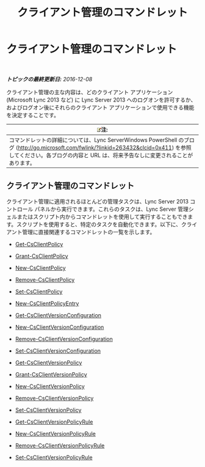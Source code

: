 ﻿---
title: クライアント管理のコマンドレット
TOCTitle: クライアント管理のコマンドレット
ms:assetid: 0384f8ab-453d-49d6-aaa7-52439e27b7e9
ms:mtpsurl: https://technet.microsoft.com/ja-jp/library/Gg398087(v=OCS.15)
ms:contentKeyID: 48271089
ms.date: 12/10/2016
mtps_version: v=OCS.15
ms.translationtype: HT
---

# クライアント管理のコマンドレット

 

_**トピックの最終更新日:** 2016-12-08_

クライアント管理の主な内容は、どのクライアント アプリケーション (Microsoft Lync 2013 など) に Lync Server 2013 へのログオンを許可するか、およびログオン後にそれらのクライアント アプリケーションで使用できる機能を決定することです。

<table>
<thead>
<tr class="header">
<th><img src="images/Gg412781.note(OCS.15).gif" title="note" alt="note" />注:</th>
</tr>
</thead>
<tbody>
<tr class="odd">
<td>コマンドレットの詳細については、Lync ServerWindows PowerShell のブログ (<a href="http://go.microsoft.com/fwlink/?linkid=263432%26clcid=0x411" class="uri">http://go.microsoft.com/fwlink/?linkid=263432&amp;clcid=0x411</a>) を参照してください。各ブログの内容と URL は、将来予告なしに変更されることがあります。</td>
</tr>
</tbody>
</table>


## クライアント管理のコマンドレット

クライアント管理に適用されるほとんどの管理タスクは、Lync Server 2013 コントロール パネルから実行できます。これらのタスクは、Lync Server 管理シェルまたはスクリプト内からコマンドレットを使用して実行することもできます。スクリプトを使用すると、特定のタスクを自動化できます。以下に、クライアント管理に直接関連するコマンドレットの一覧を示します。

  - [Get-CsClientPolicy](get-csclientpolicy.md)

  - [Grant-CsClientPolicy](grant-csclientpolicy.md)

  - [New-CsClientPolicy](new-csclientpolicy.md)

  - [Remove-CsClientPolicy](remove-csclientpolicy.md)

  - [Set-CsClientPolicy](set-csclientpolicy.md)

  - [New-CsClientPolicyEntry](new-csclientpolicyentry.md)

  - [Get-CsClientVersionConfiguration](get-csclientversionconfiguration.md)

  - [New-CsClientVersionConfiguration](new-csclientversionconfiguration.md)

  - [Remove-CsClientVersionConfiguration](remove-csclientversionconfiguration.md)

  - [Set-CsClientVersionConfiguration](set-csclientversionconfiguration.md)

  - [Get-CsClientVersionPolicy](get-csclientversionpolicy.md)

  - [Grant-CsClientVersionPolicy](grant-csclientversionpolicy.md)

  - [New-CsClientVersionPolicy](new-csclientversionpolicy.md)

  - [Remove-CsClientVersionPolicy](remove-csclientversionpolicy.md)

  - [Set-CsClientVersionPolicy](set-csclientversionpolicy.md)

  - [Get-CsClientVersionPolicyRule](get-csclientversionpolicyrule.md)

  - [New-CsClientVersionPolicyRule](new-csclientversionpolicyrule.md)

  - [Remove-CsClientVersionPolicyRule](remove-csclientversionpolicyrule.md)

  - [Set-CsClientVersionPolicyRule](set-csclientversionpolicyrule.md)

